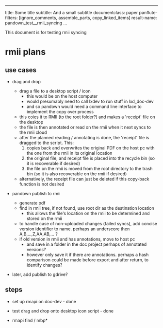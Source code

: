 
---
title: Some title
subtitle: And a small subtitle
documentclass: paper
panflute-filters: [ignore_comments, assemble_parts, copy_linked_items]
result-name: pandown_test__rmii_syncing
...

This document is for testing rmii syncing

# rmii plans

## use cases
- drag and drop
	 - drag a file to a desktop script / icon
	 	- this would be on the host computer
	 	- would presumably need to call lxdev to run stuff in lxd_doc-dev
	 	- and so pandown would need a command line interface to implement the copy over process
	- this coies it to RMII (to the root folder?) and makes a 'receipt' file on the desktop
	- the file is then annotated or read on the rmii when it next syncs to the rmii cloud
	- after the planned reading / annotating is done, the 'receipt' file is dragged to the script. This:
		1. copies back and overwrites the original PDF on the host pc with the one from the rmii in its original location
		2. the original file, and receipt file is placed into the recycle bin (so it is recoverable if desired)
		3. the file on the rmii is moved from the root directory to the trash bin (so it is also recoverable on the rmii if desired)
	- alternatively, the receipt file can just be deleted if this copy-back function is not desired

- pandown publish to rmii
	- generate pdf
	- find in rmii tree, if not found, use root dir as the destination location
		- this allows the file's location on the rmii to be determined and stored on the rmii
	- to handle case of non-uploaded changes (failed syncs), add concise version identifier to name. perhaps an underscore then A,B,...,Z,AA,AB,... ?
	- if old version in rmii and has annotations, move to host pc
		- and save in a folder in the doc project perhaps of annotated versions?
		- however only save it if there are annotations. perhaps a hash comparison could be made before export and after return, to identify changes?
- later, add publish to gdrive?


## steps

- set up rmapi on doc-dev - done
- test drag and drop onto desktop icon script - done


- rmapi find / mbp*